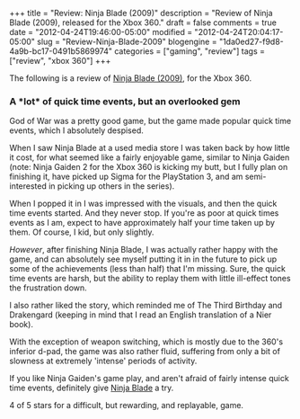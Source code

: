 +++
title = "Review: Ninja Blade (2009)"
description = "Review of Ninja Blade (2009), released for the Xbox 360."
draft = false
comments = true
date = "2012-04-24T19:46:00-05:00"
modified = "2012-04-24T20:04:17-05:00"
slug = "Review-Ninja-Blade-2009"
blogengine = "1da0ed27-f9d8-4a9b-bc17-0491b5869974"
categories = ["gaming", "review"]
tags = ["review", "xbox 360"]
+++

<div class="note">
<p>The following is a review of <a rel="external" href="http://www.amazon.com/gp/product/B001KWFBG0?tag=strivinglifen-20">Ninja Blade (2009)</a>, for the Xbox 360.</p>
</div>
<h3>A *lot* of quick time events, but an overlooked gem</h3>
<p>God of War was a pretty good game, but the game made popular quick time events, which I absolutely despised.</p>
<p>When I saw Ninja Blade at a used media store I was taken back by how little it cost, for what seemed like a fairly enjoyable game, similar to Ninja Gaiden (note: Ninja Gaiden 2 for the Xbox 360 is kicking my butt, but I fully plan on finishing it, have picked up Sigma for the PlayStation 3, and am semi-interested in picking up others in the series).</p>
<p>When I popped it in I was impressed with the visuals, and then the quick time events started. And they never stop.&nbsp;If you're as poor at quick times events as I am, expect to have approximately half your time taken up by them. Of course, I kid, but only slightly.</p>
<p><em>However</em>, after finishing Ninja Blade, I was actually rather happy with the game, and can absolutely see myself putting it in in the future to pick up some of the achievements (less than half) that I'm missing. Sure, the quick time events are harsh, but the ability to replay them with little ill-effect tones the frustration down.</p>
<p>I also rather liked the story, which reminded me of The Third Birthday and Drakengard (keeping in mind that I read an English translation of a Nier book).</p>
<p>With the exception of weapon switching, which is mostly due to the 360's inferior d-pad, the game was also rather fluid, suffering from only a bit of slowness at extremely 'intense' periods of activity.</p>
<p>If you like Ninja Gaiden's game play, and aren't afraid of fairly intense quick time events, definitely give <a rel="external" href="http://www.amazon.com/gp/product/B001KWFBG0?tag=strivinglifen-20">Ninja Blade</a> a try.</p>
<p>4 of 5 stars for a difficult, but rewarding, and replayable, game.</p>
